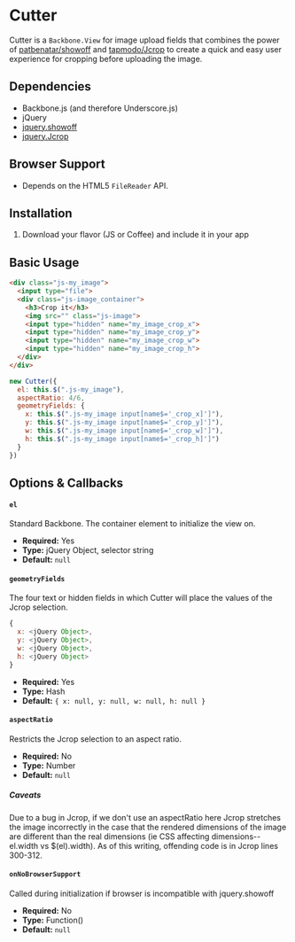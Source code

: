 # Cutter

Cutter is a `Backbone.View` for image upload fields that combines the power of
[patbenatar/showoff](https://github.com/patbenatar/showoff) and
[tapmodo/Jcrop](https://github.com/tapmodo/Jcrop) to create a quick and easy
user experience for cropping before uploading the image.

## Dependencies

* Backbone.js (and therefore Underscore.js)
* jQuery
* [jquery.showoff](https://github.com/patbenatar/showoff)
* [jquery.Jcrop](https://github.com/tapmodo/Jcrop)

## Browser Support

* Depends on the HTML5 `FileReader` API.

## Installation

1. Download your flavor (JS or Coffee) and include it in your app

## Basic Usage

```html
<div class="js-my_image">
  <input type="file">
  <div class="js-image_container">
    <h3>Crop it</h3>
    <img src="" class="js-image">
    <input type="hidden" name="my_image_crop_x">
    <input type="hidden" name="my_image_crop_y">
    <input type="hidden" name="my_image_crop_w">
    <input type="hidden" name="my_image_crop_h">
  </div>
</div>
```

```javascript
new Cutter({
  el: this.$(".js-my_image"),
  aspectRatio: 4/6,
  geometryFields: {
    x: this.$(".js-my_image input[name$='_crop_x]']"),
    y: this.$(".js-my_image input[name$='_crop_y]']"),
    w: this.$(".js-my_image input[name$='_crop_w]']"),
    h: this.$(".js-my_image input[name$='_crop_h]']")
  }
})
```

## Options & Callbacks

#### `el`

Standard Backbone. The container element to initialize the view on.

* __Required:__ Yes
* __Type:__ jQuery Object, selector string
* __Default:__ `null`

#### `geometryFields`

The four text or hidden fields in which Cutter will place the values of the
Jcrop selection.

```javascript
{
  x: <jQuery Object>,
  y: <jQuery Object>,
  w: <jQuery Object>,
  h: <jQuery Object>
}
```

* __Required:__ Yes
* __Type:__ Hash
* __Default:__ `{ x: null, y: null, w: null, h: null }`

#### `aspectRatio`

Restricts the Jcrop selection to an aspect ratio.

* __Required:__ No
* __Type:__ Number
* __Default:__ `null`

##### Caveats
Due to a bug in Jcrop, if we don't use an aspectRatio here Jcrop stretches the
image incorrectly in the case that the rendered dimensions of the image are
different than the real dimensions (ie CSS affecting dimensions--el.width vs
$(el).width). As of this writing, offending code is in Jcrop lines 300-312.

#### `onNoBrowserSupport`

Called during initialization if browser is incompatible with jquery.showoff

* __Required:__ No
* __Type:__ Function()
* __Default:__ `null`